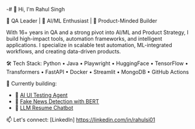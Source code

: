 -# 👋 Hi, I'm Rahul Singh

🚀 QA Leader | 🤖 AI/ML Enthusiast | 🧠 Product-Minded Builder

With 16+ years in QA and a strong pivot into AI/ML and Product Strategy, I build high-impact tools, automation frameworks, and intelligent applications. I specialize in scalable test automation, ML-integrated workflows, and creating data-driven products.

🛠️ Tech Stack: Python • Java • Playwright • HuggingFace • TensorFlow • Transformers • FastAPI • Docker • Streamlit • MongoDB • GitHub Actions

📌 Currently building:  
- 🧪 [AI UI Testing Agent](https://github.com/01rahulsingh86/ai-ui-agent)  
- 📰 [Fake News Detection with BERT](https://github.com/01rahulsingh86/fake-news-detector)  
- 🧠 [LLM Resume Chatbot](https://github.com/01rahulsingh86/resume-bot)

📫 Let's connect: [LinkedIn] https://linkedin.com/in/rahulsi01
